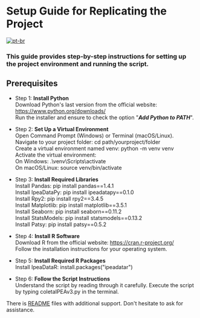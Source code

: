 # Setup Guide for Replicating the Project

[![pt-br](https://img.shields.io/badge/lang-pt--br-green.svg)](https://github.com/puffdapaz/pythonIPEA/blob/main/SETUP.pt-BR.md)

### This guide provides step-by-step instructions for setting up the project environment and running the script.

## Prerequisites
- Step 1: **Install Python**<br/>
Download Python's last version from the official website: https://www.python.org/downloads/<br/>
Run the installer and ensure to check the option "**_Add Python to PATH_**". <br/>

- Step 2: **Set Up a Virtual Environment**<br/>
Open Command Prompt (Windows) or Terminal (macOS/Linux). <br/>
Navigate to your project folder: cd path/yourproject/folder <br/>
Create a virtual environment named venv: python -m venv venv <br/>
Activate the virtual environment: <br/>
    On Windows: .\venv\Scripts\activate <br/>
    On macOS/Linux: source venv/bin/activate <br/>

- Step 3: **Install Required Libraries**<br/>
Install Pandas: pip install pandas==1.4.1 <br/>
Install IpeaDataPy: pip install ipeadatapy==0.1.0 <br/>
Install Rpy2: pip install rpy2==3.4.5 <br/>
Install Matplotlib: pip install matplotlib==3.5.1 <br/>
Install Seaborn: pip install seaborn==0.11.2 <br/>
Install StatsModels: pip install statsmodels==0.13.2 <br/>
Install Patsy: pip install patsy==0.5.2 <br/>

- Step 4: **Install R Software**<br/>
Download R from the official website: https://cran.r-project.org/ <br/>
Follow the installation instructions for your operating system. <br/>

- Step 5: **Install Required R Packages**<br/>
Install IpeaDataR: install.packages("ipeadatar") <br/>

- Step 6: **Follow the Script Instructions**<br/>
Understand the script by reading through it carefully. Execute the script by typing coletaIPEAv3.py in the terminal. <br/>

There is [README](https://github.com/puffdapaz/pythonIPEA/blob/main/README.en-US.md) files with additional support. Don't hesitate to ask for assistance. <br/>
